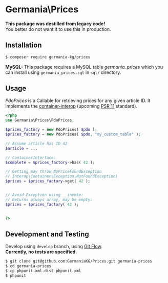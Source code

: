 # Germania\Prices

**This package was destilled from legacy code!**   
You better do not want it to use this in production.


## Installation

```bash
$ composer require germania-kg/prices
```

**MySQL:** This package requires a MySQL table *germania_prices* which you can install using `germania_prices.sql` in `sql/` directory.


## Usage

*PdoPrices* is a Callable for retrieving prices for any given article ID. It implements the [container-interop](https://github.com/container-interop/container-interop) (upcoming [PSR 11](https://github.com/php-fig/fig-standards/blob/master/proposed/container.md) standard). 

```php
<?php
use Germania\Prices\PdoPrices;

$prices_factory = new PdoPrices( $pdo );
$prices_factory = new PdoPrices( $pdo, "my_custom_table" );

// Assume article has ID 42
$article = ...

// ContainerInterface:
$complete = $prices_factory->has( 42 );

// Getting may throw NoPriceFoundException
// Interop\Container\Exception\NotFoundException)
$prices = $prices_factory->get( 42 );


// Avoid Exception using __invoke:
// Returns always array, may be empty:
$prices = $prices_factory( 42 );


?>
```


## Development and Testing

Develop using `develop` branch, using [Git Flow](https://github.com/nvie/gitflow).   
**Currently, no tests are specified.**

```bash
$ git clone git@github.com:GermaniaKG/Prices.git germania-prices
$ cd germania-prices
$ cp phpunit.xml.dist phpunit.xml
$ phpunit
```

